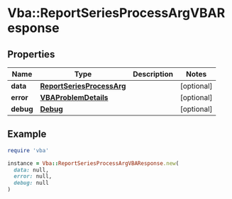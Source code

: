 # Vba::ReportSeriesProcessArgVBAResponse

## Properties

| Name | Type | Description | Notes |
| ---- | ---- | ----------- | ----- |
| **data** | [**ReportSeriesProcessArg**](ReportSeriesProcessArg.md) |  | [optional] |
| **error** | [**VBAProblemDetails**](VBAProblemDetails.md) |  | [optional] |
| **debug** | [**Debug**](Debug.md) |  | [optional] |

## Example

```ruby
require 'vba'

instance = Vba::ReportSeriesProcessArgVBAResponse.new(
  data: null,
  error: null,
  debug: null
)
```

